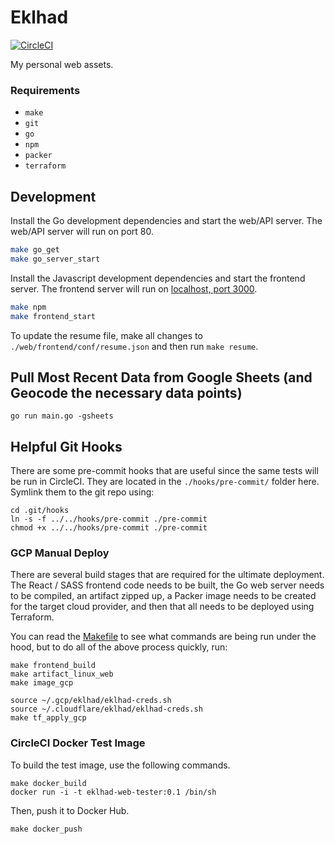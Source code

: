 # Eklhad

[![CircleCI](https://circleci.com/gh/dahlke/eklhad/tree/master.svg?style=svg&circle-token=e37d2b20028dc6e1a4c66a18688d04d29d1c7fef)](https://circleci.com/gh/dahlke/eklhad/tree/master)

My personal web assets.

### Requirements

- `make`
- `git`
- `go`
- `npm`
- `packer`
- `terraform`

## Development

Install the Go development dependencies and start the web/API server. The web/API server will run on port 80.

```bash
make go_get
make go_server_start
```

Install the Javascript development dependencies and start the frontend server. The frontend server will run on [localhost, port 3000](http://localhost:3000).

```bash
make npm
make frontend_start
```

To update the resume file, make all changes to `./web/frontend/conf/resume.json` and then run `make resume`.

## Pull Most Recent Data from Google Sheets (and Geocode the necessary data points)
```
go run main.go -gsheets
```

## Helpful Git Hooks

There are some pre-commit hooks that are useful since the same tests will be run in CircleCI. They are located in the `./hooks/pre-commit/` folder here. Symlink them to the git repo using:

```
cd .git/hooks
ln -s -f ../../hooks/pre-commit ./pre-commit
chmod +x ../../hooks/pre-commit ./pre-commit
```

### GCP Manual Deploy

There are several build stages that are required for the ultimate deployment. The React / SASS frontend code needs to be built, the Go web server needs to be compiled, an artifact zipped up, a Packer image needs to be created for the target cloud provider, and then that all needs to be deployed using Terraform.

You can read the [Makefile](./Makefile) to see what commands are being run under the hood, but to do all of the above process quickly, run:
```
make frontend_build
make artifact_linux_web
make image_gcp

source ~/.gcp/eklhad/eklhad-creds.sh
source ~/.cloudflare/eklhad/eklhad-creds.sh
make tf_apply_gcp
```

### CircleCI Docker Test Image

To build the test image, use the following commands.

```
make docker_build
docker run -i -t eklhad-web-tester:0.1 /bin/sh
```

Then, push it to Docker Hub.

```
make docker_push
```